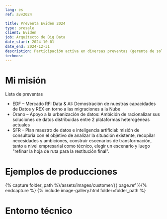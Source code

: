 ```yaml
---
lang: es
ref: avv2024

title: Preventa Eviden 2024
type: presale
client: Eviden
job: Arquitecto de Big Data 
date_start: 2024-10-01
date_end: 2024-12-31
description: Participación activa en diversas preventas (gerente de soluciones)
technos:
---
```

# Mi misión

Lista de preventas
- EDF – Mercado RFI Data & AI: Demostración de nuestras capacidades de Datos y REX en torno a las migraciones a la Nube 
- Orano – Apoyo a la urbanización de datos: Ambición de racionalizar sus soluciones de datos distribuidas entre 2 plataformas heterogéneas actuales
- SFR – Plan maestro de datos e inteligencia artificial: misión de consultoría con el objetivo de analizar la situación existente, recopilar necesidades y ambiciones, construir escenarios de transformación, tanto a nivel empresarial como técnico, elegir un escenario y luego "refinar la hoja de ruta para la restitución final".

# Ejemplos de producciones
{% capture folder_path %}/assets/images/customer/{{ page.ref }}{% endcapture %}
{% include image-gallery.html folder=folder_path %}

# Entorno técnico
